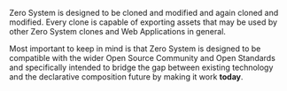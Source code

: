 
Zero System is designed to be cloned and modified and again cloned and modified. Every clone is capable of exporting assets that may be used by other Zero System clones and Web Applications in general.

Most important to keep in mind is that Zero System is designed to be compatible with the wider Open Source Community and Open Standards and specifically intended to bridge the gap between existing technology and the declarative composition future by making it work **today**.

